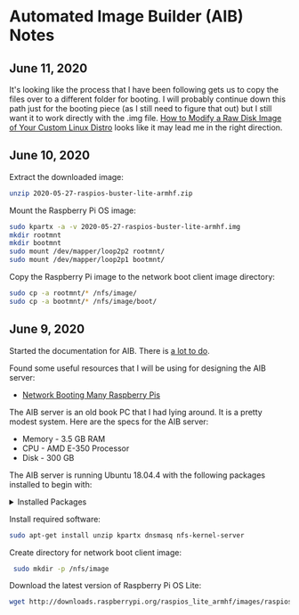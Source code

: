 # Automated Image Builder (AIB) Notes
## June 11, 2020
It's looking like the process that I have been following gets us to copy the files over to a different folder for booting. I will probably continue down this path just for the booting piece (as I still need to figure that out) but I still want it to work directly with the .img file. [How to Modify a Raw Disk Image of Your Custom Linux Distro](https://www.linux.com/news/how-modify-raw-disk-image-your-custom-linux-distro/) looks like it may lead me in the right direction.

## June 10, 2020
Extract the downloaded image:
``` bash
unzip 2020-05-27-raspios-buster-lite-armhf.zip
```
Mount the Raspberry Pi OS image:
``` bash
sudo kpartx -a -v 2020-05-27-raspios-buster-lite-armhf.img
mkdir rootmnt
mkdir bootmnt
sudo mount /dev/mapper/loop2p2 rootmnt/
sudo mount /dev/mapper/loop2p1 bootmnt/
```
Copy the Raspberry Pi image to the network boot client image directory:
``` bash
sudo cp -a rootmnt/* /nfs/image/
sudo cp -a bootmnt/* /nfs/image/boot/
```
## June 9, 2020
Started the documentation for AIB. There is [a lot to do](https://github.com/TephlonDude/n8n-pi/projects/1#card-39811801).

Found some useful resources that I will be using for designing the AIB server:
* [Network Booting Many Raspberry Pis](https://ian.bebbs.co.uk/posts/NetworkBootingManyRaspberryPis)

The AIB server is an old book PC that I had lying around. It is a pretty modest system. Here are the specs for the AIB server:
* Memory - 3.5 GB RAM
* CPU - AMD E-350 Processor
* Disk - 300 GB

The AIB server is running Ubuntu 18.04.4 with the following packages installed to begin with:
<details><summary>Installed Packages</summary>

* accountsservice/bionic,now 0.6.45-1ubuntu1 amd64
* acl/bionic,now 2.2.52-3build1 amd64
* acpid/bionic,now 1:2.0.28-1ubuntu1 amd64
* adduser/bionic,now 3.116ubuntu1 all
* amd64-microcode/bionic-updates,bionic-security,now 3.20191021.1+really3.20181128.1~ubuntu0.18.04.1 amd64
* apparmor/bionic-updates,bionic-security,now 2.12-4ubuntu5.1 amd64
* apport/bionic-updates,now 2.20.9-0ubuntu7.15 all
* apport-symptoms/bionic,now 0.20 all
* apt/bionic-updates,bionic-security,now 1.6.12ubuntu0.1 amd64
* apt-utils/bionic-updates,bionic-security,now 1.6.12ubuntu0.1 amd64
* at/bionic,now 3.1.20-3.1ubuntu2 amd64
* base-files/bionic-updates,now 10.1ubuntu2.8 amd64
* base-passwd/bionic,now 3.5.44 amd64
* bash/bionic-updates,now 4.4.18-2ubuntu1.2 amd64
* bash-completion/bionic,now 1:2.8-1ubuntu1 all
* bc/bionic,now 1.07.1-2 amd64
* bcache-tools/bionic,now 1.0.8-2build1 amd64
* bind9-host/bionic-updates,bionic-security,now 1:9.11.3+dfsg-1ubuntu1.12 amd64
* binutils/bionic-updates,bionic-security,now 2.30-21ubuntu1~18.04.3 amd64
* binutils-common/bionic-updates,bionic-security,now 2.30-21ubuntu1~18.04.3 amd64
* binutils-x86-64-linux-gnu/bionic-updates,bionic-security,now 2.30-21ubuntu1~18.04.3 amd64
* bsdmainutils/bionic,now 11.1.2ubuntu1 amd64
* bsdutils/bionic-updates,now 1:2.31.1-0.4ubuntu3.6 amd64
* btrfs-progs/bionic,now 4.15.1-1build1 amd64
* btrfs-tools/bionic,now 4.15.1-1build1 amd64
* build-essential/bionic,now 12.4ubuntu1 amd64
* busybox-initramfs/bionic-updates,bionic-security,now 1:1.27.2-2ubuntu3.2 amd64
* busybox-static/bionic-updates,bionic-security,now 1:1.27.2-2ubuntu3.2 amd64
* byobu/bionic,now 5.125-0ubuntu1 all
* bzip2/bionic-updates,bionic-security,now 1.0.6-8.1ubuntu0.2 amd64
* ca-certificates/bionic-updates,bionic-security,now 20190110~18.04.1 all
* cloud-guest-utils/bionic,now 0.30-0ubuntu5 all
* cloud-init/bionic-updates,now 19.4-33-gbb4131a2-0ubuntu1~18.04.1 all
* cloud-initramfs-copymods/bionic-updates,now 0.40ubuntu1.1 all
* cloud-initramfs-dyn-netconf/bionic-updates,now 0.40ubuntu1.1 all
* command-not-found/bionic-updates,now 18.04.5 all
* command-not-found-data/bionic-updates,now 18.04.5 amd64
* console-setup/bionic-updates,now 1.178ubuntu2.9 all
* console-setup-linux/bionic-updates,now 1.178ubuntu2.9 all
* coreutils/bionic,now 8.28-1ubuntu1 amd64
* cpio/bionic-updates,bionic-security,now 2.12+dfsg-6ubuntu0.18.04.1 amd64
* cpp/bionic-updates,bionic-security,now 4:7.4.0-1ubuntu2.3 amd64
* cpp-7/bionic-updates,bionic-security,now 7.5.0-3ubuntu1~18.04 amd64
* crda/bionic,now 3.18-1build1 amd64
* cron/bionic,now 3.0pl1-128.1ubuntu1 amd64
* cryptsetup/bionic-updates,now 2:2.0.2-1ubuntu1.1 amd64
* cryptsetup-bin/bionic-updates,now 2:2.0.2-1ubuntu1.1 amd64
* curl/bionic-updates,bionic-security,now 7.58.0-2ubuntu3.8 amd64
* dash/bionic,now 0.5.8-2.10 amd64
* dbus/bionic-updates,bionic-security,now 1.12.2-1ubuntu1.1 amd64
* debconf/bionic-updates,now 1.5.66ubuntu1 all
* debconf-i18n/bionic-updates,now 1.5.66ubuntu1 all
* debianutils/bionic,now 4.8.4 amd64
* dh-python/bionic,now 3.20180325ubuntu2 all
* diffutils/bionic,now 1:3.6-1 amd64
* dirmngr/bionic-updates,bionic-security,now 2.2.4-1ubuntu1.2 amd64
* distro-info-data/bionic-updates,now 0.37ubuntu0.7 all
* dmeventd/bionic-updates,now 2:1.02.145-4.1ubuntu3.18.04.3 amd64
* dmidecode/bionic-updates,now 3.1-1ubuntu0.1 amd64
* dmsetup/bionic-updates,now 2:1.02.145-4.1ubuntu3.18.04.3 amd64
* dns-root-data/bionic,now 2018013001 all
* dnsmasq-base/bionic,now 2.79-1 amd64
* dnsutils/bionic-updates,bionic-security,now 1:9.11.3+dfsg-1ubuntu1.12 amd64
* dosfstools/bionic,now 4.1-1 amd64
* dpkg/bionic-updates,now 1.19.0.5ubuntu2.3 amd64
* dpkg-dev/bionic-updates,now 1.19.0.5ubuntu2.3 all
* e2fsprogs/bionic-updates,bionic-security,now 1.44.1-1ubuntu1.3 amd64
* eatmydata/bionic,now 105-6 all
* ebtables/bionic-updates,now 2.0.10.4-3.5ubuntu2.18.04.3 amd64
* ed/bionic,now 1.10-2.1 amd64
* eject/bionic,now 2.1.5+deb1+cvs20081104-13.2 amd64
* ethtool/bionic,now 1:4.15-0ubuntu1 amd64
* fakeroot/bionic,now 1.22-2ubuntu1 amd64
* fdisk/bionic-updates,now 2.31.1-0.4ubuntu3.6 amd64
* file/bionic-updates,bionic-security,now 1:5.32-2ubuntu0.4 amd64
* findutils/bionic,now 4.6.0+git+20170828-2 amd64
* fonts-ubuntu-console/bionic,now 0.83-2 all
* friendly-recovery/bionic-updates,now 0.2.38ubuntu1.1 all
* ftp/bionic,now 0.17-34 amd64
* fuse/bionic,now 2.9.7-1ubuntu1 amd64
* g++/bionic-updates,bionic-security,now 4:7.4.0-1ubuntu2.3 amd64
* g++-7/bionic-updates,bionic-security,now 7.5.0-3ubuntu1~18.04 amd64
* gawk/bionic,now 1:4.1.4+dfsg-1build1 amd64
* gcc/bionic-updates,bionic-security,now 4:7.4.0-1ubuntu2.3 amd64
* gcc-7/bionic-updates,bionic-security,now 7.5.0-3ubuntu1~18.04 amd64
* gcc-7-base/bionic-updates,bionic-security,now 7.5.0-3ubuntu1~18.04 amd64
* gcc-8-base/bionic-updates,bionic-security,now 8.4.0-1ubuntu1~18.04 amd64
* gdisk/bionic,now 1.0.3-1 amd64
* geoip-database/bionic,now 20180315-1 all
* gettext-base/bionic-updates,bionic-security,now 0.19.8.1-6ubuntu0.3 amd64
* gir1.2-glib-2.0/bionic,now 1.56.1-1 amd64
* git/bionic-updates,bionic-security,now 1:2.17.1-1ubuntu0.7 amd64
* git-man/bionic-updates,bionic-security,now 1:2.17.1-1ubuntu0.7 all
* gnupg/bionic-updates,bionic-security,now 2.2.4-1ubuntu1.2 amd64
* gnupg-l10n/bionic-updates,bionic-security,now 2.2.4-1ubuntu1.2 all
* gnupg-utils/bionic-updates,bionic-security,now 2.2.4-1ubuntu1.2 amd64
* gpg/bionic-updates,bionic-security,now 2.2.4-1ubuntu1.2 amd64
* gpg-agent/bionic-updates,bionic-security,now 2.2.4-1ubuntu1.2 amd64
* gpg-wks-client/bionic-updates,bionic-security,now 2.2.4-1ubuntu1.2 amd64
* gpg-wks-server/bionic-updates,bionic-security,now 2.2.4-1ubuntu1.2 amd64
* gpgconf/bionic-updates,bionic-security,now 2.2.4-1ubuntu1.2 amd64
* gpgsm/bionic-updates,bionic-security,now 2.2.4-1ubuntu1.2 amd64
* gpgv/bionic-updates,bionic-security,now 2.2.4-1ubuntu1.2 amd64
* grep/bionic-updates,now 3.1-2build1 amd64
* groff-base/bionic,now 1.22.3-10 amd64
* grub-common/bionic-updates,now 2.02-2ubuntu8.15 amd64
* grub-gfxpayload-lists/bionic,now 0.7 amd64
* grub-legacy-ec2/bionic,now 1:1 all
* grub-pc/bionic-updates,now 2.02-2ubuntu8.15 amd64
* grub-pc-bin/bionic-updates,now 2.02-2ubuntu8.15 amd64
* grub2-common/bionic-updates,now 2.02-2ubuntu8.15 amd64
* gzip/bionic,now 1.6-5ubuntu1 amd64
* hdparm/bionic,now 9.54+ds-1 amd64
* hostname/bionic,now 3.20 amd64
* htop/bionic,now 2.1.0-3 amd64
* info/bionic,now 6.5.0.dfsg.1-2 amd64
* init/bionic,now 1.51 amd64
* init-system-helpers/bionic,now 1.51 all
* initramfs-tools/bionic-updates,now 0.130ubuntu3.9 all
* initramfs-tools-bin/bionic-updates,now 0.130ubuntu3.9 amd64
* initramfs-tools-core/bionic-updates,now 0.130ubuntu3.9 all
* install-info/bionic,now 6.5.0.dfsg.1-2 amd64
* intel-microcode/bionic-updates,bionic-security,now 3.20200609.0ubuntu0.18.04.0 amd64
* iproute2/bionic-updates,bionic-security,now 4.15.0-2ubuntu1.1 amd64
* iptables/bionic,now 1.6.1-2ubuntu2 amd64
* iputils-ping/bionic-updates,now 3:20161105-1ubuntu3 amd64
* iputils-tracepath/bionic-updates,now 3:20161105-1ubuntu3 amd64
* irqbalance/bionic-updates,now 1.3.0-0.1ubuntu0.18.04.1 amd64
* isc-dhcp-client/bionic-updates,bionic-security,now 4.3.5-3ubuntu7.1 amd64
* isc-dhcp-common/bionic-updates,bionic-security,now 4.3.5-3ubuntu7.1 amd64
* iso-codes/bionic,now 3.79-1 all
* iucode-tool/bionic,now 2.3.1-1 amd64
* iw/bionic,now 4.14-0.1 amd64
* kbd/bionic,now 2.0.4-2ubuntu1 amd64
* keyboard-configuration/bionic-updates,now 1.178ubuntu2.9 all
* klibc-utils/bionic,now 2.0.4-9ubuntu2 amd64
* kmod/bionic-updates,now 24-1ubuntu3.4 amd64
* krb5-locales/bionic-updates,bionic-security,now 1.16-2ubuntu0.1 all
* landscape-common/bionic-updates,now 18.01-0ubuntu3.5 amd64
* language-selector-common/bionic-updates,now 0.188.3 all
* less/bionic,now 487-0.1 amd64
* libaccountsservice0/bionic,now 0.6.45-1ubuntu1 amd64
* libacl1/bionic,now 2.2.52-3build1 amd64
* libalgorithm-diff-perl/bionic,now 1.19.03-1 all
* libalgorithm-diff-xs-perl/bionic,now 0.04-5 amd64
* libalgorithm-merge-perl/bionic,now 0.08-3 all
* libapparmor1/bionic-updates,bionic-security,now 2.12-4ubuntu5.1 amd64
* libapt-inst2.0/bionic-updates,bionic-security,now 1.6.12ubuntu0.1 amd64
* libapt-pkg5.0/bionic-updates,bionic-security,now 1.6.12ubuntu0.1 amd64
* libargon2-0/bionic,now 0~20161029-1.1 amd64
* libasan4/bionic-updates,bionic-security,now 7.5.0-3ubuntu1~18.04 amd64
* libasn1-8-heimdal/bionic,now 7.5.0+dfsg-1 amd64
* libassuan0/bionic,now 2.5.1-2 amd64
* libatm1/bionic,now 1:2.5.1-2build1 amd64
* libatomic1/bionic-updates,bionic-security,now 8.4.0-1ubuntu1~18.04 amd64
* libattr1/bionic,now 1:2.4.47-2build1 amd64
* libaudit-common/bionic,now 1:2.8.2-1ubuntu1 all
* libaudit1/bionic,now 1:2.8.2-1ubuntu1 amd64
* libbind9-160/bionic-updates,bionic-security,now 1:9.11.3+dfsg-1ubuntu1.12 amd64
* libbinutils/bionic-updates,bionic-security,now 2.30-21ubuntu1~18.04.3 amd64
* libblkid1/bionic-updates,now 2.31.1-0.4ubuntu3.6 amd64
* libbsd0/bionic-updates,bionic-security,now 0.8.7-1ubuntu0.1 amd64
* libbz2-1.0/bionic-updates,bionic-security,now 1.0.6-8.1ubuntu0.2 amd64
* libc-bin/bionic,now 2.27-3ubuntu1 amd64
* libc-dev-bin/bionic,now 2.27-3ubuntu1 amd64
* libc6/bionic,now 2.27-3ubuntu1 amd64
* libc6-dev/bionic,now 2.27-3ubuntu1 amd64
* libcap-ng0/bionic,now 0.7.7-3.1 amd64
* libcap2/bionic,now 1:2.25-1.2 amd64
* libcap2-bin/bionic,now 1:2.25-1.2 amd64
* libcc1-0/bionic-updates,bionic-security,now 8.4.0-1ubuntu1~18.04 amd64
* libcilkrts5/bionic-updates,bionic-security,now 7.5.0-3ubuntu1~18.04 amd64
* libcom-err2/bionic-updates,bionic-security,now 1.44.1-1ubuntu1.3 amd64
* libcryptsetup12/bionic-updates,now 2:2.0.2-1ubuntu1.1 amd64
* libcurl3-gnutls/bionic-updates,bionic-security,now 7.58.0-2ubuntu3.8 amd64
* libcurl4/bionic-updates,bionic-security,now 7.58.0-2ubuntu3.8 amd64
* libdb5.3/bionic-updates,bionic-security,now 5.3.28-13.1ubuntu1.1 amd64
* libdbus-1-3/bionic-updates,bionic-security,now 1.12.2-1ubuntu1.1 amd64
* libdbus-glib-1-2/bionic,now 0.110-2 amd64
* libdebconfclient0/bionic,now 0.213ubuntu1 amd64
* libdevmapper-event1.02.1/bionic-updates,now 2:1.02.145-4.1ubuntu3.18.04.3 amd64
* libdevmapper1.02.1/bionic-updates,now 2:1.02.145-4.1ubuntu3.18.04.3 amd64
* libdns-export1100/bionic-updates,bionic-security,now 1:9.11.3+dfsg-1ubuntu1.12 amd64
* libdns1100/bionic-updates,bionic-security,now 1:9.11.3+dfsg-1ubuntu1.12 amd64
* libdpkg-perl/bionic-updates,now 1.19.0.5ubuntu2.3 all
* libdrm-common/bionic-updates,bionic-security,now 2.4.99-1ubuntu1~18.04.2 all
* libdrm2/bionic-updates,bionic-security,now 2.4.99-1ubuntu1~18.04.2 amd64
* libdumbnet1/bionic,now 1.12-7build1 amd64
* libeatmydata1/bionic,now 105-6 amd64
* libedit2/bionic,now 3.1-20170329-1 amd64
* libelf1/bionic-updates,bionic-security,now 0.170-0.4ubuntu0.1 amd64
* liberror-perl/bionic,now 0.17025-1 all
* libestr0/bionic,now 0.1.10-2.1 amd64
* libevent-2.1-6/bionic,now 2.1.8-stable-4build1 amd64
* libexpat1/bionic-updates,bionic-security,now 2.2.5-3ubuntu0.2 amd64
* libexpat1-dev/bionic-updates,bionic-security,now 2.2.5-3ubuntu0.2 amd64
* libext2fs2/bionic-updates,bionic-security,now 1.44.1-1ubuntu1.3 amd64
* libfakeroot/bionic,now 1.22-2ubuntu1 amd64
* libfastjson4/bionic,now 0.99.8-2 amd64
* libfdisk1/bionic-updates,now 2.31.1-0.4ubuntu3.6 amd64
* libffi6/bionic,now 3.2.1-8 amd64
* libfile-fcntllock-perl/bionic,now 0.22-3build2 amd64
* libfreetype6/bionic,now 2.8.1-2ubuntu2 amd64
* libfribidi0/bionic,now 0.19.7-2 amd64
* libfuse2/bionic,now 2.9.7-1ubuntu1 amd64
* libgcc-7-dev/bionic-updates,bionic-security,now 7.5.0-3ubuntu1~18.04 amd64
* libgcc1/bionic-updates,bionic-security,now 1:8.4.0-1ubuntu1~18.04 amd64
* libgcrypt20/bionic-updates,bionic-security,now 1.8.1-4ubuntu1.2 amd64
* libgdbm-compat4/bionic,now 1.14.1-6 amd64
* libgdbm5/bionic,now 1.14.1-6 amd64
* libgeoip1/bionic,now 1.6.12-1 amd64
* libgirepository-1.0-1/bionic,now 1.56.1-1 amd64
* libglib2.0-0/bionic-updates,bionic-security,now 2.56.4-0ubuntu0.18.04.6 amd64
* libglib2.0-data/bionic-updates,bionic-security,now 2.56.4-0ubuntu0.18.04.6 all
* libgmp10/bionic,now 2:6.1.2+dfsg-2 amd64
* libgnutls30/bionic-updates,bionic-security,now 3.5.18-1ubuntu1.3 amd64
* libgomp1/bionic-updates,bionic-security,now 8.4.0-1ubuntu1~18.04 amd64
* libgpg-error0/bionic,now 1.27-6 amd64
* libgpm2/bionic,now 1.20.7-5 amd64
* libgssapi-krb5-2/bionic-updates,bionic-security,now 1.16-2ubuntu0.1 amd64
* libgssapi3-heimdal/bionic,now 7.5.0+dfsg-1 amd64
* libhcrypto4-heimdal/bionic,now 7.5.0+dfsg-1 amd64
* libheimbase1-heimdal/bionic,now 7.5.0+dfsg-1 amd64
* libheimntlm0-heimdal/bionic,now 7.5.0+dfsg-1 amd64
* libhogweed4/bionic,now 3.4-1 amd64
* libhx509-5-heimdal/bionic,now 7.5.0+dfsg-1 amd64
* libicu60/bionic-updates,bionic-security,now 60.2-3ubuntu3.1 amd64
* libidn11/bionic-updates,now 1.33-2.1ubuntu1.2 amd64
* libidn2-0/bionic-updates,bionic-security,now 2.0.4-1.1ubuntu0.2 amd64
* libip4tc0/bionic,now 1.6.1-2ubuntu2 amd64
* libip6tc0/bionic,now 1.6.1-2ubuntu2 amd64
* libiptc0/bionic,now 1.6.1-2ubuntu2 amd64
* libirs160/bionic-updates,bionic-security,now 1:9.11.3+dfsg-1ubuntu1.12 amd64
* libisc-export169/bionic-updates,bionic-security,now 1:9.11.3+dfsg-1ubuntu1.12 amd64
* libisc169/bionic-updates,bionic-security,now 1:9.11.3+dfsg-1ubuntu1.12 amd64
* libisccc160/bionic-updates,bionic-security,now 1:9.11.3+dfsg-1ubuntu1.12 amd64
* libisccfg160/bionic-updates,bionic-security,now 1:9.11.3+dfsg-1ubuntu1.12 amd64
* libisl19/bionic,now 0.19-1 amd64
* libisns0/bionic,now 0.97-2build1 amd64
* libitm1/bionic-updates,bionic-security,now 8.4.0-1ubuntu1~18.04 amd64
* libjson-c3/bionic-updates,bionic-security,now 0.12.1-1.3ubuntu0.3 amd64
* libk5crypto3/bionic-updates,bionic-security,now 1.16-2ubuntu0.1 amd64
* libkeyutils1/bionic,now 1.5.9-9.2ubuntu2 amd64
* libklibc/bionic,now 2.0.4-9ubuntu2 amd64
* libkmod2/bionic-updates,now 24-1ubuntu3.4 amd64
* libkrb5-26-heimdal/bionic,now 7.5.0+dfsg-1 amd64
* libkrb5-3/bionic-updates,bionic-security,now 1.16-2ubuntu0.1 amd64
* libkrb5support0/bionic-updates,bionic-security,now 1.16-2ubuntu0.1 amd64
* libksba8/bionic,now 1.3.5-2 amd64
* libldap-2.4-2/bionic-updates,bionic-security,now 2.4.45+dfsg-1ubuntu1.5 amd64
* libldap-common/bionic-updates,bionic-security,now 2.4.45+dfsg-1ubuntu1.5 all
* liblocale-gettext-perl/bionic,now 1.07-3build2 amd64
* liblsan0/bionic-updates,bionic-security,now 8.4.0-1ubuntu1~18.04 amd64
* liblvm2app2.2/bionic-updates,now 2.02.176-4.1ubuntu3.18.04.3 amd64
* liblvm2cmd2.02/bionic-updates,now 2.02.176-4.1ubuntu3.18.04.3 amd64
* liblwres160/bionic-updates,bionic-security,now 1:9.11.3+dfsg-1ubuntu1.12 amd64
* liblxc-common/bionic-updates,now 3.0.3-0ubuntu1~18.04.1 amd64
* liblxc1/bionic-updates,now 3.0.3-0ubuntu1~18.04.1 amd64
* liblz4-1/bionic,now 0.0~r131-2ubuntu3 amd64
* liblzma5/bionic,now 5.2.2-1.3 amd64
* liblzo2-2/bionic,now 2.08-1.2 amd64
* libmagic-mgc/bionic-updates,bionic-security,now 1:5.32-2ubuntu0.4 amd64
* libmagic1/bionic-updates,bionic-security,now 1:5.32-2ubuntu0.4 amd64
* libmnl0/bionic,now 1.0.4-2 amd64
* libmount1/bionic-updates,now 2.31.1-0.4ubuntu3.6 amd64
* libmpc3/bionic,now 1.1.0-1 amd64
* libmpdec2/bionic,now 2.4.2-1ubuntu1 amd64
* libmpfr6/bionic,now 4.0.1-1 amd64
* libmpx2/bionic-updates,bionic-security,now 8.4.0-1ubuntu1~18.04 amd64
* libmspack0/bionic-updates,bionic-security,now 0.6-3ubuntu0.3 amd64
* libncurses5/bionic-updates,now 6.1-1ubuntu1.18.04 amd64
* libncursesw5/bionic-updates,now 6.1-1ubuntu1.18.04 amd64
* libnetfilter-conntrack3/bionic,now 1.0.6-2 amd64
* libnetplan0/bionic-updates,now 0.99-0ubuntu3~18.04.2 amd64
* libnettle6/bionic,now 3.4-1 amd64
* libnewt0.52/bionic,now 0.52.20-1ubuntu1 amd64
* libnfnetlink0/bionic,now 1.0.1-3 amd64
* libnghttp2-14/bionic,now 1.30.0-1ubuntu1 amd64
* libnih1/bionic,now 1.0.3-6ubuntu2 amd64
* libnl-3-200/bionic,now 3.2.29-0ubuntu3 amd64
* libnl-genl-3-200/bionic,now 3.2.29-0ubuntu3 amd64
* libnpth0/bionic,now 1.5-3 amd64
* libnss-systemd/bionic-updates,now 237-3ubuntu10.41 amd64
* libntfs-3g88/bionic-updates,bionic-security,now 1:2017.3.23-2ubuntu0.18.04.2 amd64
* libnuma1/bionic-updates,now 2.0.11-2.1ubuntu0.1 amd64
* libp11-kit0/bionic,now 0.23.9-2 amd64
* libpam-cap/bionic,now 1:2.25-1.2 amd64
* libpam-modules/bionic-updates,now 1.1.8-3.6ubuntu2.18.04.1 amd64
* libpam-modules-bin/bionic-updates,now 1.1.8-3.6ubuntu2.18.04.1 amd64
* libpam-runtime/bionic-updates,now 1.1.8-3.6ubuntu2.18.04.1 all
* libpam-systemd/bionic-updates,now 237-3ubuntu10.41 amd64
* libpam0g/bionic-updates,now 1.1.8-3.6ubuntu2.18.04.1 amd64
* libparted2/bionic-updates,now 3.2-20ubuntu0.2 amd64
* libpcap0.8/bionic-updates,bionic-security,now 1.8.1-6ubuntu1.18.04.1 amd64
* libpci3/bionic-updates,now 1:3.5.2-1ubuntu1.1 amd64
* libpcre3/bionic,now 2:8.39-9 amd64
* libperl5.26/bionic-updates,bionic-security,now 5.26.1-6ubuntu0.3 amd64
* libpipeline1/bionic,now 1.5.0-1 amd64
* libplymouth4/bionic-updates,now 0.9.3-1ubuntu7.18.04.2 amd64
* libpng16-16/bionic-updates,bionic-security,now 1.6.34-1ubuntu0.18.04.2 amd64
* libpolkit-agent-1-0/bionic-updates,bionic-security,now 0.105-20ubuntu0.18.04.5 amd64
* libpolkit-backend-1-0/bionic-updates,bionic-security,now 0.105-20ubuntu0.18.04.5 amd64
* libpolkit-gobject-1-0/bionic-updates,bionic-security,now 0.105-20ubuntu0.18.04.5 amd64
* libpopt0/bionic,now 1.16-11 amd64
* libpq5/bionic-updates,bionic-security,now 10.12-0ubuntu0.18.04.1 amd64
* libprocps6/bionic-updates,now 2:3.3.12-3ubuntu1.2 amd64
* libpsl5/bionic,now 0.19.1-5build1 amd64
* libpython-all-dev/bionic,now 2.7.15~rc1-1 amd64
* libpython-dev/bionic,now 2.7.15~rc1-1 amd64
* libpython-stdlib/bionic,now 2.7.15~rc1-1 amd64
* libpython2.7/bionic-updates,bionic-security,now 2.7.17-1~18.04ubuntu1 amd64
* libpython2.7-dev/bionic-updates,bionic-security,now 2.7.17-1~18.04ubuntu1 amd64
* libpython2.7-minimal/bionic-updates,bionic-security,now 2.7.17-1~18.04ubuntu1 amd64
* libpython2.7-stdlib/bionic-updates,bionic-security,now 2.7.17-1~18.04ubuntu1 amd64
* libpython3-dev/bionic-updates,now 3.6.7-1~18.04 amd64
* libpython3-stdlib/bionic-updates,now 3.6.7-1~18.04 amd64
* libpython3.6/bionic-updates,bionic-security,now 3.6.9-1~18.04ubuntu1 amd64
* libpython3.6-dev/bionic-updates,bionic-security,now 3.6.9-1~18.04ubuntu1 amd64
* libpython3.6-minimal/bionic-updates,bionic-security,now 3.6.9-1~18.04ubuntu1 amd64
* libpython3.6-stdlib/bionic-updates,bionic-security,now 3.6.9-1~18.04ubuntu1 amd64
* libquadmath0/bionic-updates,bionic-security,now 8.4.0-1ubuntu1~18.04 amd64
* libreadline5/bionic,now 5.2+dfsg-3build1 amd64
* libreadline7/bionic,now 7.0-3 amd64
* libroken18-heimdal/bionic,now 7.5.0+dfsg-1 amd64
* librtmp1/bionic,now 2.4+20151223.gitfa8646d.1-1 amd64
* libsasl2-2/bionic-updates,bionic-security,now 2.1.27~101-g0780600+dfsg-3ubuntu2.1 amd64
* libsasl2-modules/bionic-updates,bionic-security,now 2.1.27~101-g0780600+dfsg-3ubuntu2.1 amd64
* libsasl2-modules-db/bionic-updates,bionic-security,now 2.1.27~101-g0780600+dfsg-3ubuntu2.1 amd64
* libseccomp2/bionic-updates,bionic-security,now 2.4.1-0ubuntu0.18.04.2 amd64
* libselinux1/bionic,now 2.7-2build2 amd64
* libsemanage-common/bionic,now 2.7-2build2 all
* libsemanage1/bionic,now 2.7-2build2 amd64
* libsensors4/bionic,now 1:3.4.0-4 amd64
* libsepol1/bionic,now 2.7-1 amd64
* libsigsegv2/bionic,now 2.12-1 amd64
* libslang2/bionic,now 2.3.1a-3ubuntu1 amd64
* libsmartcols1/bionic-updates,now 2.31.1-0.4ubuntu3.6 amd64
* libsqlite3-0/bionic-updates,bionic-security,now 3.22.0-1ubuntu0.3 amd64
* libss2/bionic-updates,bionic-security,now 1.44.1-1ubuntu1.3 amd64
* libssl1.0.0/bionic-updates,bionic-security,now 1.0.2n-1ubuntu5.3 amd64
* libssl1.1/bionic-updates,bionic-security,now 1.1.1-1ubuntu2.1~18.04.6 amd64
* libstdc++-7-dev/bionic-updates,bionic-security,now 7.5.0-3ubuntu1~18.04 amd64
* libstdc++6/bionic-updates,bionic-security,now 8.4.0-1ubuntu1~18.04 amd64
* libsystemd0/bionic-updates,now 237-3ubuntu10.41 amd64
* libtasn1-6/bionic,now 4.13-2 amd64
* libtext-charwidth-perl/bionic,now 0.04-7.1 amd64
* libtext-iconv-perl/bionic,now 1.7-5build6 amd64
* libtext-wrapi18n-perl/bionic,now 0.06-7.1 all
* libtinfo5/bionic-updates,now 6.1-1ubuntu1.18.04 amd64
* libtsan0/bionic-updates,bionic-security,now 8.4.0-1ubuntu1~18.04 amd64
* libubsan0/bionic-updates,bionic-security,now 7.5.0-3ubuntu1~18.04 amd64
* libudev1/bionic-updates,now 237-3ubuntu10.41 amd64
* libunistring2/bionic-updates,now 0.9.9-0ubuntu2 amd64
* libunwind8/bionic,now 1.2.1-8 amd64
* libusb-1.0-0/bionic,now 2:1.0.21-2 amd64
* libutempter0/bionic,now 1.1.6-3 amd64
* libuuid1/bionic-updates,now 2.31.1-0.4ubuntu3.6 amd64
* libuv1/bionic,now 1.18.0-3 amd64
* libwind0-heimdal/bionic,now 7.5.0+dfsg-1 amd64
* libwrap0/bionic,now 7.6.q-27 amd64
* libx11-6/bionic-updates,now 2:1.6.4-3ubuntu0.2 amd64
* libx11-data/bionic-updates,now 2:1.6.4-3ubuntu0.2 all
* libxau6/bionic,now 1:1.0.8-1 amd64
* libxcb1/bionic-updates,now 1.13-2~ubuntu18.04 amd64
* libxdmcp6/bionic,now 1:1.1.2-3 amd64
* libxext6/bionic,now 2:1.3.3-1 amd64
* libxml2/bionic-updates,bionic-security,now 2.9.4+dfsg1-6.1ubuntu1.3 amd64
* libxmlsec1/bionic,now 1.2.25-1build1 amd64
* libxmlsec1-openssl/bionic,now 1.2.25-1build1 amd64
* libxmuu1/bionic,now 2:1.1.2-2 amd64
* libxslt1.1/bionic-updates,bionic-security,now 1.1.29-5ubuntu0.2 amd64
* libxtables12/bionic,now 1.6.1-2ubuntu2 amd64
* libyaml-0-2/bionic,now 0.1.7-2ubuntu3 amd64
* libzstd1/bionic-updates,bionic-security,now 1.3.3+dfsg-2ubuntu1.1 amd64
* linux-base/bionic-updates,bionic-security,now 4.5ubuntu1.1 all
* linux-firmware/bionic-updates,bionic-security,now 1.173.18 all
* linux-generic/bionic-updates,bionic-security,now 4.15.0.106.94 amd64
* linux-headers-4.15.0-101/bionic-updates,bionic-security,now 4.15.0-101.102 all
* linux-headers-4.15.0-101-generic/bionic-updates,bionic-security,now 4.15.0-101.102 amd64
* linux-headers-4.15.0-106/bionic-updates,bionic-security,now 4.15.0-106.107 all
* linux-headers-4.15.0-106-generic/bionic-updates,bionic-security,now 4.15.0-106.107 amd64
* linux-headers-generic/bionic-updates,bionic-security,now 4.15.0.106.94 amd64
* linux-image-4.15.0-101-generic/bionic-updates,bionic-security,now 4.15.0-101.102 amd64
* linux-image-4.15.0-106-generic/bionic-updates,bionic-security,now 4.15.0-106.107 amd64
* linux-image-generic/bionic-updates,bionic-security,now 4.15.0.106.94 amd64
* linux-libc-dev/bionic-updates,bionic-security,now 4.15.0-106.107 amd64
* linux-modules-4.15.0-101-generic/bionic-updates,bionic-security,now 4.15.0-101.102 amd64
* linux-modules-4.15.0-106-generic/bionic-updates,bionic-security,now 4.15.0-106.107 amd64
* linux-modules-extra-4.15.0-101-generic/bionic-updates,bionic-security,now 4.15.0-101.102 amd64
* linux-modules-extra-4.15.0-106-generic/bionic-updates,bionic-security,now 4.15.0-106.107 amd64
* linux-signed-generic/bionic-updates,bionic-security,now 4.15.0.106.94 amd64
* locales/bionic,now 2.27-3ubuntu1 all
* login/bionic-updates,now 1:4.5-1ubuntu2 amd64
* logrotate/bionic,now 3.11.0-0.1ubuntu1 amd64
* lsb-base/bionic,now 9.20170808ubuntu1 all
* lsb-release/bionic,now 9.20170808ubuntu1 all
* lshw/bionic-updates,now 02.18-0.1ubuntu6.18.04.1 amd64
* lsof/bionic,now 4.89+dfsg-0.1 amd64
* ltrace/bionic,now 0.7.3-6ubuntu1 amd64
* lvm2/bionic-updates,now 2.02.176-4.1ubuntu3.18.04.3 amd64
* lxcfs/bionic-updates,now 3.0.3-0ubuntu1~18.04.2 amd64
* lxd/bionic-updates,now 3.0.3-0ubuntu1~18.04.1 amd64
* lxd-client/bionic-updates,now 3.0.3-0ubuntu1~18.04.1 amd64
* make/bionic,now 4.1-9.1ubuntu1 amd64
* man-db/bionic-updates,now 2.8.3-2ubuntu0.1 amd64
* manpages/bionic,now 4.15-1 all
* manpages-dev/bionic,now 4.15-1 all
* mawk/bionic,now 1.3.3-17ubuntu3 amd64
* mdadm/bionic-updates,now 4.1~rc1-3~ubuntu18.04.4 amd64
* mime-support/bionic,now 3.60ubuntu1 all
* mlocate/bionic,now 0.26-2ubuntu3.1 amd64
* mount/bionic-updates,now 2.31.1-0.4ubuntu3.6 amd64
* mtr-tiny/bionic,now 0.92-1 amd64
* multiarch-support/bionic,now 2.27-3ubuntu1 amd64
* nano/bionic,now 2.9.3-2 amd64
* ncurses-base/bionic-updates,now 6.1-1ubuntu1.18.04 all
* ncurses-bin/bionic-updates,now 6.1-1ubuntu1.18.04 amd64
* ncurses-term/bionic-updates,now 6.1-1ubuntu1.18.04 all
* net-tools/bionic,now 1.60+git20161116.90da8a0-1ubuntu1 amd64
* netbase/bionic,now 5.4 all
* netcat-openbsd/bionic-updates,now 1.187-1ubuntu0.1 amd64
* netplan.io/bionic-updates,now 0.99-0ubuntu3~18.04.2 amd64
* networkd-dispatcher/bionic-updates,now 1.7-0ubuntu3.3 all
* nplan/bionic-updates,now 0.99-0ubuntu3~18.04.2 all
* ntfs-3g/bionic-updates,bionic-security,now 1:2017.3.23-2ubuntu0.18.04.2 amd64
* open-iscsi/bionic-updates,now 2.0.874-5ubuntu2.10 amd64
* open-vm-tools/bionic-updates,now 2:11.0.5-4ubuntu0.18.04.1 amd64
* openssh-client/bionic-updates,bionic-security,now 1:7.6p1-4ubuntu0.3 amd64
* openssh-server/bionic-updates,bionic-security,now 1:7.6p1-4ubuntu0.3 amd64
* openssh-sftp-server/bionic-updates,bionic-security,now 1:7.6p1-4ubuntu0.3 amd64
* openssl/bionic-updates,bionic-security,now 1.1.1-1ubuntu2.1~18.04.6 amd64
* os-prober/bionic,now 1.74ubuntu1 amd64
* overlayroot/bionic-updates,now 0.40ubuntu1.1 all
* parted/bionic-updates,now 3.2-20ubuntu0.2 amd64
* passwd/bionic-updates,now 1:4.5-1ubuntu2 amd64
* pastebinit/bionic,now 1.5-2 all
* patch/bionic-updates,bionic-security,now 2.7.6-2ubuntu1.1 amd64
* pciutils/bionic-updates,now 1:3.5.2-1ubuntu1.1 amd64
* perl/bionic-updates,bionic-security,now 5.26.1-6ubuntu0.3 amd64
* perl-base/bionic-updates,bionic-security,now 5.26.1-6ubuntu0.3 amd64
* perl-modules-5.26/bionic-updates,bionic-security,now 5.26.1-6ubuntu0.3 all
* pinentry-curses/bionic,now 1.1.0-1 amd64
* plymouth/bionic-updates,now 0.9.3-1ubuntu7.18.04.2 amd64
* plymouth-theme-ubuntu-text/bionic-updates,now 0.9.3-1ubuntu7.18.04.2 amd64
* policykit-1/bionic-updates,bionic-security,now 0.105-20ubuntu0.18.04.5 amd64
* pollinate/bionic-updates,now 4.33-0ubuntu1~18.04.1 all
* popularity-contest/bionic,now 1.66ubuntu1 all
* postgresql/bionic-updates,bionic-security,now 10+190ubuntu0.1 all
* postgresql-10/bionic-updates,bionic-security,now 10.12-0ubuntu0.18.04.1 amd64
* postgresql-client-10/bionic-updates,bionic-security,now 10.12-0ubuntu0.18.04.1 amd64
* postgresql-client-common/bionic-updates,bionic-security,now 190ubuntu0.1 all
* postgresql-common/bionic-updates,bionic-security,now 190ubuntu0.1 all
* powermgmt-base/bionic,now 1.33 all
* procps/bionic-updates,now 2:3.3.12-3ubuntu1.2 amd64
* psmisc/bionic-updates,now 23.1-1ubuntu0.1 amd64
* publicsuffix/bionic,now 20180223.1310-1 all
* python/bionic,now 2.7.15~rc1-1 amd64
* python-all/bionic,now 2.7.15~rc1-1 amd64
* python-all-dev/bionic,now 2.7.15~rc1-1 amd64
* python-apt-common/bionic-updates,now 1.6.5ubuntu0.3 all
* python-asn1crypto/bionic,now 0.24.0-1 all
* python-cffi-backend/bionic,now 1.11.5-1 amd64
* python-crypto/bionic,now 2.6.1-8ubuntu2 amd64
* python-cryptography/bionic-updates,bionic-security,now 2.1.4-1ubuntu1.3 amd64
* python-dbus/bionic,now 1.2.6-1 amd64
* python-dev/bionic,now 2.7.15~rc1-1 amd64
* python-enum34/bionic,now 1.1.6-2 all
* python-gi/bionic-updates,now 3.26.1-2ubuntu1 amd64
* python-idna/bionic,now 2.6-1 all
* python-ipaddress/bionic,now 1.0.17-1 all
* python-keyring/bionic,now 10.6.0-1 all
* python-keyrings.alt/bionic,now 3.0-1 all
* python-minimal/bionic,now 2.7.15~rc1-1 amd64
* python-pip/bionic-updates,now 9.0.1-2.3~ubuntu1.18.04.1 all
* python-pip-whl/bionic-updates,now 9.0.1-2.3~ubuntu1.18.04.1 all
* python-pkg-resources/bionic,now 39.0.1-2 all
* python-pycurl/bionic,now 7.43.0.1-0.2 amd64
* python-secretstorage/bionic,now 2.3.1-2 all
* python-setuptools/bionic,now 39.0.1-2 all
* python-six/bionic,now 1.11.0-2 all
* python-wheel/bionic,now 0.30.0-0.2 all
* python-xdg/bionic,now 0.25-4ubuntu1 all
* python2.7/bionic-updates,bionic-security,now 2.7.17-1~18.04ubuntu1 amd64
* python2.7-dev/bionic-updates,bionic-security,now 2.7.17-1~18.04ubuntu1 amd64
* python2.7-minimal/bionic-updates,bionic-security,now 2.7.17-1~18.04ubuntu1 amd64
* python3/bionic-updates,now 3.6.7-1~18.04 amd64
* python3-apport/bionic-updates,now 2.20.9-0ubuntu7.15 all
* python3-apt/bionic-updates,now 1.6.5ubuntu0.3 amd64
* python3-asn1crypto/bionic,now 0.24.0-1 all
* python3-attr/bionic,now 17.4.0-2 all
* python3-automat/bionic,now 0.6.0-1 all
* python3-blinker/bionic,now 1.4+dfsg1-0.1 all
* python3-certifi/bionic,now 2018.1.18-2 all
* python3-cffi-backend/bionic,now 1.11.5-1 amd64
* python3-chardet/bionic,now 3.0.4-1 all
* python3-click/bionic,now 6.7-3 all
* python3-colorama/bionic,now 0.3.7-1 all
* python3-commandnotfound/bionic-updates,now 18.04.5 all
* python3-configobj/bionic,now 5.0.6-2 all
* python3-constantly/bionic,now 15.1.0-1 all
* python3-crypto/bionic,now 2.6.1-8ubuntu2 amd64
* python3-cryptography/bionic-updates,bionic-security,now 2.1.4-1ubuntu1.3 amd64
* python3-dbus/bionic,now 1.2.6-1 amd64
* python3-debconf/bionic-updates,now 1.5.66ubuntu1 all
* python3-debian/bionic,now 0.1.32 all
* python3-dev/bionic-updates,now 3.6.7-1~18.04 amd64
* python3-distro-info/bionic-updates,bionic-security,now 0.18ubuntu0.18.04.1 all
* python3-distupgrade/bionic-updates,now 1:18.04.37 all
* python3-distutils/bionic-updates,now 3.6.9-1~18.04 all
* python3-gdbm/bionic-updates,now 3.6.9-1~18.04 amd64
* python3-gi/bionic-updates,now 3.26.1-2ubuntu1 amd64
* python3-httplib2/bionic-updates,now 0.9.2+dfsg-1ubuntu0.1 all
* python3-hyperlink/bionic,now 17.3.1-2 all
* python3-idna/bionic,now 2.6-1 all
* python3-incremental/bionic,now 16.10.1-3 all
* python3-jinja2/bionic-updates,bionic-security,now 2.10-1ubuntu0.18.04.1 all
* python3-json-pointer/bionic,now 1.10-1 all
* python3-jsonpatch/bionic,now 1.19+really1.16-1fakesync1 all
* python3-jsonschema/bionic,now 2.6.0-2 all
* python3-jwt/bionic,now 1.5.3+ds1-1 all
* python3-keyring/bionic,now 10.6.0-1 all
* python3-keyrings.alt/bionic,now 3.0-1 all
* python3-lib2to3/bionic-updates,now 3.6.9-1~18.04 all
* python3-markupsafe/bionic,now 1.0-1build1 amd64
* python3-minimal/bionic-updates,now 3.6.7-1~18.04 amd64
* python3-netifaces/bionic,now 0.10.4-0.1build4 amd64
* python3-newt/bionic,now 0.52.20-1ubuntu1 amd64
* python3-oauthlib/bionic,now 2.0.6-1 all
* python3-openssl/bionic,now 17.5.0-1ubuntu1 all
* python3-pam/bionic,now 0.4.2-13.2ubuntu4 amd64
* python3-pip/bionic-updates,now 9.0.1-2.3~ubuntu1.18.04.1 all
* python3-pkg-resources/bionic,now 39.0.1-2 all
* python3-problem-report/bionic-updates,now 2.20.9-0ubuntu7.15 all
* python3-pyasn1/bionic,now 0.4.2-3 all
* python3-pyasn1-modules/bionic,now 0.2.1-0.2 all
* python3-requests/bionic-updates,bionic-security,now 2.18.4-2ubuntu0.1 all
* python3-requests-unixsocket/bionic,now 0.1.5-3 all
* python3-secretstorage/bionic,now 2.3.1-2 all
* python3-serial/bionic,now 3.4-2 all
* python3-service-identity/bionic,now 16.0.0-2 all
* python3-setuptools/bionic,now 39.0.1-2 all
* python3-six/bionic,now 1.11.0-2 all
* python3-software-properties/bionic-updates,now 0.96.24.32.13 all
* python3-systemd/bionic,now 234-1build1 amd64
* python3-twisted/bionic-updates,bionic-security,now 17.9.0-2ubuntu0.1 all
* python3-twisted-bin/bionic-updates,bionic-security,now 17.9.0-2ubuntu0.1 amd64
* python3-update-manager/bionic-updates,now 1:18.04.11.12 all
* python3-urllib3/bionic-updates,bionic-security,now 1.22-1ubuntu0.18.04.1 all
* python3-wheel/bionic,now 0.30.0-0.2 all
* python3-xdg/bionic,now 0.25-4ubuntu1 all
* python3-yaml/bionic,now 3.12-1build2 amd64
* python3-zope.interface/bionic,now 4.3.2-1build2 amd64
* python3.6/bionic-updates,bionic-security,now 3.6.9-1~18.04ubuntu1 amd64
* python3.6-dev/bionic-updates,bionic-security,now 3.6.9-1~18.04ubuntu1 amd64
* python3.6-minimal/bionic-updates,bionic-security,now 3.6.9-1~18.04ubuntu1 amd64
* readline-common/bionic,now 7.0-3 all
* rsync/bionic-updates,bionic-security,now 3.1.2-2.1ubuntu1.1 amd64
* rsyslog/bionic,now 8.32.0-1ubuntu4 amd64
* run-one/bionic,now 1.17-0ubuntu1 all
* screen/bionic-updates,now 4.6.2-1ubuntu1 amd64
* sed/bionic,now 4.4-2 amd64
* sensible-utils/bionic,now 0.0.12 all
* shared-mime-info/bionic,now 1.9-2 amd64
* snapd/bionic-updates,now 2.42.1+18.04 amd64
* software-properties-common/bionic-updates,now 0.96.24.32.13 all
* sosreport/bionic-updates,now 3.9-1ubuntu0.18.04.3 amd64
* squashfs-tools/bionic-updates,now 1:4.3-6ubuntu0.18.04.1 amd64
* ssh-import-id/bionic-updates,now 5.7-0ubuntu1.1 all
* ssl-cert/bionic,now 1.0.39 all
* strace/bionic,now 4.21-1ubuntu1 amd64
* sudo/bionic-updates,bionic-security,now 1.8.21p2-3ubuntu1.2 amd64
* sysstat/bionic-updates,bionic-security,now 11.6.1-1ubuntu0.1 amd64
* systemd/bionic-updates,now 237-3ubuntu10.41 amd64
* systemd-sysv/bionic-updates,now 237-3ubuntu10.41 amd64
* sysvinit-utils/bionic,now 2.88dsf-59.10ubuntu1 amd64
* tar/bionic-updates,now 1.29b-2ubuntu0.1 amd64
* tcpdump/bionic-updates,bionic-security,now 4.9.3-0ubuntu0.18.04.1 amd64
* telnet/bionic,now 0.17-41 amd64
* thermald/bionic-updates,now 1.7.0-5ubuntu5 amd64
* time/bionic,now 1.7-25.1build1 amd64
* tmux/bionic-updates,now 2.6-3ubuntu0.2 amd64
* tzdata/bionic-updates,bionic-security,now 2020a-0ubuntu0.18.04 all
* ubuntu-advantage-tools/bionic,now 17 all
* ubuntu-keyring/bionic-updates,now 2018.09.18.1~18.04.0 all
* ubuntu-minimal/bionic-updates,now 1.417.4 amd64
* ubuntu-release-upgrader-core/bionic-updates,now 1:18.04.37 all
* ubuntu-server/bionic-updates,now 1.417.4 amd64
* ubuntu-standard/bionic-updates,now 1.417.4 amd64
* ucf/bionic,now 3.0038 all
* udev/bionic-updates,now 237-3ubuntu10.41 amd64
* ufw/bionic-updates,now 0.36-0ubuntu0.18.04.1 all
* uidmap/bionic-updates,now 1:4.5-1ubuntu2 amd64
* unattended-upgrades/bionic-updates,now 1.1ubuntu1.18.04.14 all
* update-manager-core/bionic-updates,now 1:18.04.11.12 all
* update-notifier-common/bionic-updates,now 3.192.1.7 all
* ureadahead/bionic-updates,now 0.100.0-21 amd64
* usbutils/bionic,now 1:007-4build1 amd64
* util-linux/bionic-updates,now 2.31.1-0.4ubuntu3.6 amd64
* uuid-runtime/bionic-updates,now 2.31.1-0.4ubuntu3.6 amd64
* vim/bionic-updates,bionic-security,now 2:8.0.1453-1ubuntu1.3 amd64
* vim-common/bionic-updates,bionic-security,now 2:8.0.1453-1ubuntu1.3 all
* vim-runtime/bionic-updates,bionic-security,now 2:8.0.1453-1ubuntu1.3 all
* vim-tiny/bionic-updates,bionic-security,now 2:8.0.1453-1ubuntu1.3 amd64
* wget/bionic-updates,bionic-security,now 1.19.4-1ubuntu2.2 amd64
* whiptail/bionic,now 0.52.20-1ubuntu1 amd64
* wireless-regdb/bionic-updates,now 2018.05.09-0ubuntu1~18.04.1 all
* xauth/bionic,now 1:1.0.10-1 amd64
* xdelta3/bionic,now 3.0.11-dfsg-1ubuntu1 amd64
* xdg-user-dirs/bionic,now 0.17-1ubuntu1 amd64
* xfsprogs/bionic,now 4.9.0+nmu1ubuntu2 amd64
* xkb-data/bionic-updates,now 2.23.1-1ubuntu1.18.04.1 all
* xxd/bionic-updates,bionic-security,now 2:8.0.1453-1ubuntu1.3 amd64
* xz-utils/bionic,now 5.2.2-1.3 amd64
* zerofree/bionic,now 1.0.4-1 amd64
* zlib1g/bionic,now 1:1.2.11.dfsg-0ubuntu2 amd64
</details>

Install required software:
``` bash
sudo apt-get install unzip kpartx dnsmasq nfs-kernel-server
```
Create directory for network boot client image: 
``` bash
 sudo mkdir -p /nfs/image
 ```

 Download the latest version of Raspberry Pi OS Lite:
 ``` bash
wget http://downloads.raspberrypi.org/raspios_lite_armhf/images/raspios_lite_armhf-2020-05-28/2020-05-27-raspios-buster-lite-armhf.zip
 ```
